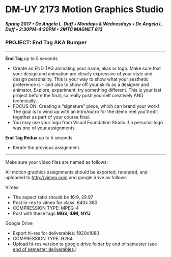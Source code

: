 # DM-UY 2173 Motion Graphics Studio

##### Spring 2017 • De Angela L. Duff • Mondays & Wednesdays • De Angela L. Duff • 2:30PM-4:20PM • 2MTC MAGNET 813

### PROJECT: End Tag AKA Bumper
 ---

**End Tag**	up to 5 seconds	
* Create an END TAG animating your name, alias or logo. Make sure that your design and animation are clearly expressive of your style and design personality. This is your way to show what your aesthetic preference is – and also to show off your skills as a designer and animator. Explore, experiment, try something different. This is your last project before the final, so really push yourself creatively AND technically.
* FOCUS ON: Creating a “signature” piece, which can brand your work! The goal is to wind up with an intro/outro for the demo reel you’ll edit together as part of your course final.
* You may use your logo from Visual Foundation Studio if a personal logo was one of your assignments.

**End Tag Redux** up to 5 seconds	
* Iterate the previous assignment.

---

Make sure your video files are named as follows:

All motion graphics assignments should be exported, rendered, and uploaded to http://vimeo.com and google drive as follows:

Vimeo
* The aspect ratio should be 16:9, 29.97
* Post lo-res to vimeo for class: 640x 360
* COMPRESSION TYPE: MPEG-4
* Post with these tags **MGS, IDM, NYU**

Google Drive
* Export hi-res for deliverables: 1920x1080
* COMPRESSION TYPE: H264
* Upload hi-res version to google drive folder by end of semester (see [end of semester deliverables](end_of_semester_deliverables.md).)
